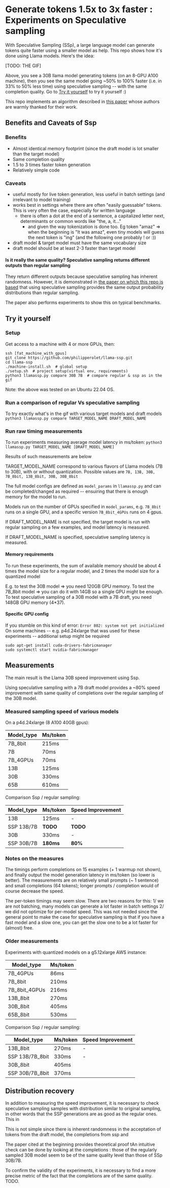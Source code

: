 # Generate tokens 1.5x to 3x faster : Experiments on Speculative sampling


With Speculative Sampling (SSp), a large language model can generate tokens quite faster using a smaller model as help. This repo shows how it's done using Llama models. Here's the idea:

[TODO: THE GIF]

Above, you see a 30B llama model generating tokens (on an 8-GPU A100 machine), then you see the same model going ~50% to 100% faster (i.e. in 33% to 50% less time) using speculative sampling -- with the same completion quality. Go to [Try it yourself](#try-it-yourself) to try it yourself :)


This repo implements an algorithm described in [this paper](https://arxiv.org/pdf/2302.01318.pdf) whose authors are warmly thanked for their work.

## Benefits and Caveats of Ssp

### Benefits
+ Almost identical memory footprint (since the draft model is lot smaller than the target model)
+ Same completion quality
+ 1.5 to 3 times faster token generation
+ Relatively simple code

### Caveats
- useful mostly for live token generation, less useful in batch settings (and irrelevant to model training)
- works best in settings where there are often "easily guessable" tokens. This is very often the case, especially for written language
  - there is often a dot at the end of a sentence, a capitalized letter next, determinants or common words like "the, a, it..." 
	- and given the way tokenization is done too. Eg token "amaz" => when the beginning is "It was amaz", even tiny models will guess the next token is "ing" (and the following one probably ! or :))
- draft model & target model must have the same vocabulary size
- draft model should be at least 2-3 faster than target model

#### Is it really the same quality? Speculative sampling returns different outputs than regular sampling
They return different outputs because speculative sampling has inherent randomness. However, it is demonstrated in [the paper on which this repo is based](https://arxiv.org/pdf/2302.01318.pdf)  that using speculative sampling provides the same output probability distributions than regular sampling.

The paper also performs experiments to show this on typical benchmarks.

## Try it yourself

### Setup
Get access to a machine with 4 or more GPUs, then:

```
ssh [fat_machine_with_gpus]
git clone https://github.com/philipperolet/llama-ssp.git
cd llama-ssp
./machine-install.sh  # global setup
./setup.sh  # project setup(virtual env, requirements)
python3 llamassp.py compare 30B 7B  # compare regular & ssp as in the gif
```

Note: the above was tested on an Ubuntu 22.04 OS.

### Run a comparison of regular Vs speculative sampling
To try exactly what's in the gif with various target models and draft models
```python3 llamassp.py compare TARGET_MODEL_NAME DRAFT_MODEL_NAME```

### Run raw timing measurements
To run experiments measuring average model latency in ms/token:
```python3 llamassp.py TARGET_MODEL_NAME [DRAFT_MODEL_NAME]```

Results of such measurements are below

TARGET_MODEL_NAME correspond to various flavors of Llama models (7B to 30B), with or without quantization. Possible values are `7B, 13B, 30B, 7B_8bit, 13B_8bit, 30B, 30B_8bit`

The full model configs are defined as `model_params` in `llamassp.py` and can be completed/changed as required -- ensuiring that there is enough memory for the model to run.

Models run on the number of GPUs specified in `model_params`, e.g. `7B_8bit` runs on a single GPU, and a specific version `7B_8bit_4GPUs` runs on 4 gpus.


If DRAFT_MODEL_NAME is not specified, the target model is run with regular sampling on a few examples, and model latency is measured.

If DRAFT_MODEL_NAME is specified, speculative sampling latency is measured.

#### Memory requirements
To run these experiments, the sum of available memory should be about 4 times the model size for a regular model, and 2 times the model size for a quantized model

E.g. to test the 30B model => you need 120GB GPU memory. To test the 7B_8bit model => you can do it with 14GB so a single GPU might be enough.
To test speculative sampling of a 30B model with a 7B draft, you need 148GB GPU memory (4*37). 

#### Specific GPU config
If you stumble on this kind of error: `Error 802: system not yet initialized`
On some machines -- e.g. p4d.24xlarge that was used for these experiments -- additional setup might be required 
```
sudo apt-get install cuda-drivers-fabricmanager
sudo systemctl start nvidia-fabricmanager
```


## Measurements
The main result is the Llama 30B speed improvement using Ssp.

Using speculative sampling with a 7B draft model provides a  ~80% speed improvement with same quality of completions over the regular sampling of the 30B model.

### Measured sampling speed of various models

On a p4d.24xlarge (8 A100 40GB gpus):

|Model_type | Ms/token|
|---|---|
|7B_8bit|215ms|
|7B|70ms|
|7B_4GPUs|70ms|
|13B|125ms|
|30B|330ms|
|65B|610ms|

Comparison Ssp / regular sampling:

|Model_type | Ms/token| Speed Improvement|
|---|---|---|
|13B|125ms|-|
|SSP 13B/7B| **TODO**|**TODO**|
|30B|330ms|-|
|SSP 30B/7B| **180ms**| **80%**|



### Notes on the measures
The timings perform completions on 15 examples (+ 1 warmup not shown), and finally output the model generation latency in ms/token (so lower is better). The measurements are on relatively small prompts (~ 1 sentence) and small completions (64 tokens); longer prompts / completion would of course decrease the speed.

The per-token timings may seem slow. There are two reasons for this: 1/ we are not batching, many models can generate a lot faster in batch settings 2/ we did not optimize for per-model speed.  This was not needed since the general point to make the case for speculative sampling is that if you have a fast model and a slow one, you can get the slow one to be a lot faster for (almost) free.

### Older measurements
Experiments with quantized models on a g5.12xlarge AWS instance:

|Model_type | Ms/token|
|---|---|
|7B_4GPUs |  86ms|
|7B_8bit | 210ms|
|7B_8bit_4GPUs |  216ms|
|13B_8bit |  270ms|
|30B_8bit |  405ms|
|65B_8bit |  530ms|

Comparison Ssp / regular sampling:

|Model_type | Ms/token| Speed Improvement|
|---|---|---|
|13B_8bit| 270ms|-|
|SSP 13B/7B_8bit| 330ms| -
|30B_8bit|405ms|
|SSP 30B/7B_8bit|370ms|

## Distribution recovery
In addition to measuring the speed improvement, it is necessary to check speculative sampling samples with distribution similar to original sampling, in other words that the SSP generations are as good as the regular ones. This in

This is not simple since there is inherent randomness in the acceptation of tokens from the draft model, the completions from ssp and 

The paper cited at the beginning provides theoretical proof tAn intuitive check can be done by looking at the completions : those of the regularly sampled 30B model seem to be of the same quality level than those of SSp 30B/7B.



To confirm the validity of the experiments, it is necessary to find a more precise metric of the fact that the completions are of the same quality. TODO. 

